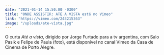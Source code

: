 ```yaml
---
date: "2021-01-14 15:50:00 -0300"
title: "ONDE ASSISTIR: ATÉ A VISTA está no Vimeo"
link: "https://vimeo.com/243215363"
image: "/uploads/ate-vista.jpg"
---
```


O curta _Até a vista_, dirigido por Jorge Furtado para a tv argentina, com Salo Pasik e Felipe de Paula (foto), está disponível no canal Vimeo da Casa de Cinema de Porto Alegre.
